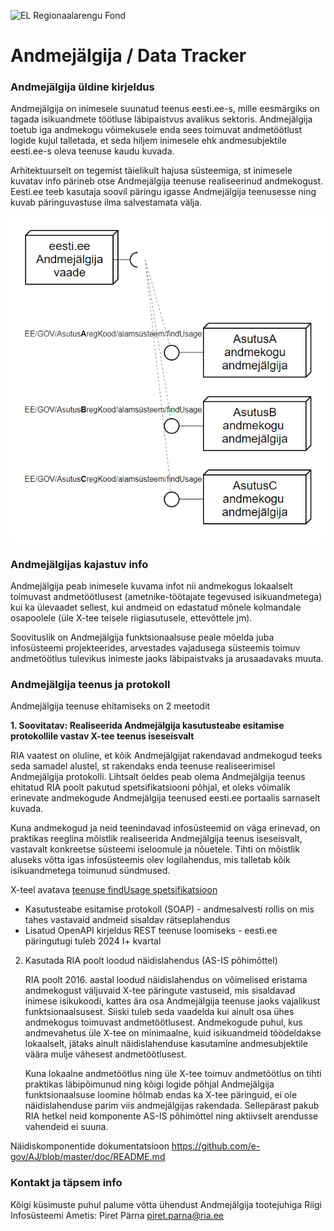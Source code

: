 ![EL Regionaalarengu Fond](doc/img/EL_Regionaalarengu_Fond_horisontaalne.jpg)

Andmejälgija / Data Tracker
=====================

### Andmejälgija üldine kirjeldus

Andmejälgija on inimesele suunatud teenus eesti.ee-s, mille eesmärgiks on tagada isikuandmete töötluse läbipaistvus avalikus sektoris. Andmejälgija toetub iga andmekogu võimekusele enda sees toimuvat andmetöötlust logide kujul talletada, et seda hiljem inimesele ehk andmesubjektile eesti.ee-s oleva teenuse kaudu kuvada. 

Arhitektuurselt on tegemist täielikult hajusa süsteemiga, st inimesele kuvatav info pärineb otse Andmejälgija teenuse realiseerinud andmekogust. Eesti.ee teeb kasutaja soovil päringu igasse Andmejälgija teenusesse ning kuvab päringuvastuse ilma salvestamata välja.

![AJ_3](img/aj_model.PNG)
### Andmejälgijas kajastuv info

Andmejälgija peab inimesele kuvama infot nii andmekogus lokaalselt toimuvast andmetöötlusest (ametnike-töötajate tegevused isikuandmetega) kui ka ülevaadet sellest, kui andmeid on edastatud mõnele kolmandale osapoolele (üle X-tee teisele riigiasutusele, ettevõttele jm). 

Soovituslik on Andmejälgija funktsionaalsuse peale mõelda juba infosüsteemi projekteerides, arvestades vajadusega süsteemis toimuv andmetöötlus tulevikus inimeste jaoks läbipaistvaks ja arusaadavaks muuta. 

### Andmejälgija teenus ja protokoll

Andmejälgija teenuse ehitamiseks on 2 meetodit

**1. Soovitatav: Realiseerida Andmejälgija kasutusteabe esitamise protokollile vastav X-tee teenus iseseisvalt**

   RIA vaatest on oluline, et kõik Andmejälgijat rakendavad andmekogud teeks seda samadel alustel, st rakendaks enda teenuse realiseerimisel Andmejälgija protokolli. Lihtsalt öeldes peab olema Andmejälgija teenus ehitatud RIA poolt pakutud spetsifikatsiooni põhjal, et oleks võimalik erinevate andmekogude Andmejälgija teenused eesti.ee portaalis sarnaselt kuvada.

   Kuna andmekogud ja neid teenindavad infosüsteemid on väga erinevad, on praktikas reeglina mõistlik realiseerida Andmejälgija teenus iseseisvalt, vastavalt konkreetse süsteemi iseloomule ja nõuetele. Tihti on mõistlik aluseks võtta igas infosüsteemis olev logilahendus, mis talletab kõik isikuandmetega toimunud sündmused.

   X-teel avatava [teenuse findUsage spetsifikatsioon](https://github.com/e-gov/AJ/blob/master/doc/spetsifikatsioonid/Kasutusteabe_esitamise_protokoll.md)
   * Kasutusteabe esitamise protokoll (SOAP) - andmesalvesti rollis on mis tahes vastavaid andmeid sisaldav rätseplahendus
   * Lisatud OpenAPI kirjeldus REST teenuse loomiseks - eesti.ee päringutugi tuleb 2024 I+ kvartal

2. Kasutada RIA poolt loodud näidislahendus (AS-IS põhimõttel)

   RIA poolt 2016. aastal loodud näidislahendus on võimelised eristama andmekogust väljuvaid X-tee päringute vastuseid, mis sisaldavad inimese isikukoodi, kattes ära osa Andmejälgija teenuse jaoks vajalikust funktsionaalsusest. Siiski tuleb seda vaadelda kui ainult osa ühes andmekogus toimuvast andmetöötlusest. Andmekogude puhul, kus andmevahetus üle X-tee on minimaalne, kuid isikuandmeid töödeldakse lokaalselt, jätaks ainult näidislahenduse kasutamine andmesubjektile väära mulje vähesest andmetöötlusest.

   Kuna lokaalne andmetöötlus ning üle X-tee toimuv andmetöötlus on tihti praktikas läbipõimunud ning kõigi logide põhjal Andmejälgija funktsionaalsuse loomine hõlmab endas ka X-tee päringuid, ei ole näidislahenduse parim viis andmejälgijas rakendada. Sellepärast pakub RIA hetkel neid komponente AS-IS põhimõttel ning aktiivselt arendusse vahendeid ei suuna.

Näidiskomponentide dokumentatsioon https://github.com/e-gov/AJ/blob/master/doc/README.md

### Kontakt ja täpsem info

Kõigi küsimuste puhul palume võtta ühendust Andmejälgija tootejuhiga Riigi Infosüsteemi Ametis:
Piret Pärna piret.parna@ria.ee
